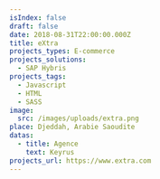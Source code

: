 ```yaml
---
isIndex: false
draft: false
date: 2018-08-31T22:00:00.000Z
title: eXtra
projects_types: E-commerce
projects_solutions:
  - SAP Hybris
projects_tags:
  - Javascript
  - HTML
  - SASS
image:
  src: /images/uploads/extra.png
place: Djeddah, Arabie Saoudite
datas:
  - title: Agence
    text: Keyrus
projects_url: https://www.extra.com
---
```

